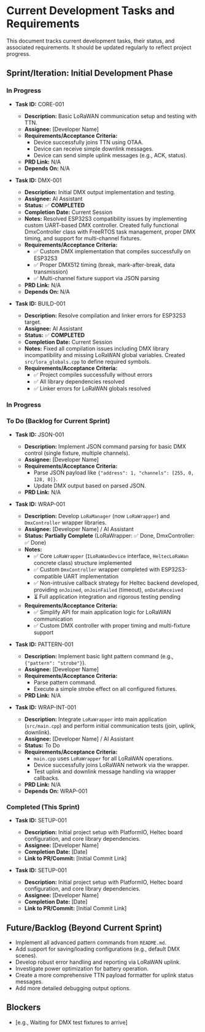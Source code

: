 # Current Development Tasks and Requirements

This document tracks current development tasks, their status, and associated requirements. It should be updated regularly to reflect project progress.

## Sprint/Iteration: Initial Development Phase

### In Progress

*   **Task ID:** CORE-001
    *   **Description:** Basic LoRaWAN communication setup and testing with TTN.
    *   **Assignee:** [Developer Name]
    *   **Requirements/Acceptance Criteria:**
        *   Device successfully joins TTN using OTAA.
        *   Device can receive simple downlink messages.
        *   Device can send simple uplink messages (e.g., ACK, status).
    *   **PRD Link:** N/A
    *   **Depends On:** N/A



*   **Task ID:** DMX-001
    *   **Description:** Initial DMX output implementation and testing.
    *   **Assignee:** AI Assistant
    *   **Status:** ✅ **COMPLETED**
    *   **Completion Date:** Current Session
    *   **Notes:** Resolved ESP32S3 compatibility issues by implementing custom UART-based DMX controller. Created fully functional DmxController class with FreeRTOS task management, proper DMX timing, and support for multi-channel fixtures.
    *   **Requirements/Acceptance Criteria:**
        *   ✅ Custom DMX implementation that compiles successfully on ESP32S3
        *   ✅ Proper DMX512 timing (break, mark-after-break, data transmission)
        *   ✅ Multi-channel fixture support via JSON parsing
    *   **PRD Link:** N/A
    *   **Depends On:** N/A

*   **Task ID:** BUILD-001
    *   **Description:** Resolve compilation and linker errors for ESP32S3 target.
    *   **Assignee:** AI Assistant  
    *   **Status:** ✅ **COMPLETED**
    *   **Completion Date:** Current Session
    *   **Notes:** Fixed all compilation issues including DMX library incompatibility and missing LoRaWAN global variables. Created `src/lora_globals.cpp` to define required symbols.
    *   **Requirements/Acceptance Criteria:**
        *   ✅ Project compiles successfully without errors
        *   ✅ All library dependencies resolved
        *   ✅ Linker errors for LoRaWAN globals resolved

### In Progress

### To Do (Backlog for Current Sprint)

*   **Task ID:** JSON-001
    *   **Description:** Implement JSON command parsing for basic DMX control (single fixture, multiple channels).
    *   **Assignee:** [Developer Name]
    *   **Requirements/Acceptance Criteria:**
        *   Parse JSON payload like `{"address": 1, "channels": [255, 0, 128, 0]}`.
        *   Update DMX output based on parsed JSON.
    *   **PRD Link:** N/A

*   **Task ID:** WRAP-001
    *   **Description:** Develop `LoRaManager` (now `LoRaWrapper`) and `DmxController` wrapper libraries.
    *   **Assignee:** [Developer Name] / AI Assistant
    *   **Status:** **Partially Complete** (LoRaWrapper: ✅ Done, DmxController: ✅ Done)
    *   **Notes:** 
        *   ✅ Core `LoRaWrapper` (`ILoRaWanDevice` interface, `HeltecLoRaWan` concrete class) structure implemented
        *   ✅ Custom `DmxController` wrapper completed with ESP32S3-compatible UART implementation
        *   ✅ Non-intrusive callback strategy for Heltec backend developed, providing `onJoined`, `onJoinFailed` (timeout), `onDataReceived`
        *   ⏳ Full application integration and rigorous testing pending
    *   **Requirements/Acceptance Criteria:**
        *   ✅ Simplify API for main application logic for LoRaWAN communication
        *   ✅ Custom DMX controller with proper timing and multi-fixture support

*   **Task ID:** PATTERN-001
    *   **Description:** Implement basic light pattern command (e.g., `{"pattern": "strobe"}`).
    *   **Assignee:** [Developer Name]
    *   **Requirements/Acceptance Criteria:**
        *   Parse pattern command.
        *   Execute a simple strobe effect on all configured fixtures.
    *   **PRD Link:** N/A

*   **Task ID:** WRAP-INT-001
    *   **Description:** Integrate `LoRaWrapper` into main application (`src/main.cpp`) and perform initial communication tests (join, uplink, downlink).
    *   **Assignee:** [Developer Name] / AI Assistant
    *   **Status:** To Do
    *   **Requirements/Acceptance Criteria:**
        *   `main.cpp` uses `LoRaWrapper` for all LoRaWAN operations.
        *   Device successfully joins LoRaWAN network via the wrapper.
        *   Test uplink and downlink message handling via wrapper callbacks.
    *   **PRD Link:** N/A
    *   **Depends On:** WRAP-001

### Completed (This Sprint)

*   **Task ID:** SETUP-001
    *   **Description:** Initial project setup with PlatformIO, Heltec board configuration, and core library dependencies.
    *   **Assignee:** [Developer Name]
    *   **Completion Date:** [Date]
    *   **Link to PR/Commit:** [Initial Commit Link]

*   **Task ID:** SETUP-001
    *   **Description:** Initial project setup with PlatformIO, Heltec board configuration, and core library dependencies.
    *   **Assignee:** [Developer Name]
    *   **Completion Date:** [Date]
    *   **Link to PR/Commit:** [Initial Commit Link]

## Future/Backlog (Beyond Current Sprint)

*   Implement all advanced pattern commands from `README.md`.
*   Add support for saving/loading configurations (e.g., default DMX scenes).
*   Develop robust error handling and reporting via LoRaWAN uplink.
*   Investigate power optimization for battery operation.
*   Create a more comprehensive TTN payload formatter for uplink status messages.
*   Add more detailed debugging output options.

## Blockers

*   [e.g., Waiting for DMX test fixtures to arrive] 